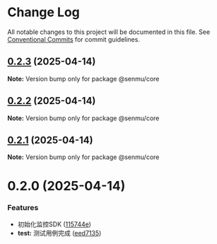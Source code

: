 # Change Log

All notable changes to this project will be documented in this file.
See [Conventional Commits](https://conventionalcommits.org) for commit guidelines.

## [0.2.3](https://github.com/senmu-a/web-moniter/compare/@senmu/core@0.2.2...@senmu/core@0.2.3) (2025-04-14)

**Note:** Version bump only for package @senmu/core





## [0.2.2](https://github.com/senmu-a/web-moniter/compare/@senmu/core@0.2.1...@senmu/core@0.2.2) (2025-04-14)

**Note:** Version bump only for package @senmu/core





## [0.2.1](https://github.com/senmu-a/web-moniter/compare/@senmu/core@0.2.0...@senmu/core@0.2.1) (2025-04-14)

**Note:** Version bump only for package @senmu/core





# 0.2.0 (2025-04-14)


### Features

* 初始化监控SDK ([115744e](https://github.com/senmu-a/web-moniter/commit/115744e4dd1f467988a5ee09ce43c8c602816870))
* **test:** 测试用例完成 ([eed7135](https://github.com/senmu-a/web-moniter/commit/eed7135232a7f9e0b503b4d2c84d57b7b2323ffe))
